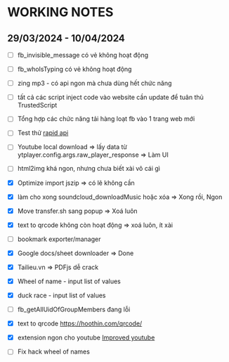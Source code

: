 # WORKING NOTES

## 29/03/2024 - 10/04/2024

- [ ] fb_invisible_message có vẻ không hoạt động

- [ ] fb_whoIsTyping có vẻ không hoạt động

- [ ] zing mp3 - có api ngon mà chưa dùng hết chức năng

- [ ] tất cả các script inject code vào website cần update để tuân thủ TrustedScript

- [ ] Tổng hợp các chức năng tải hàng loạt fb vào 1 trang web mới

- [ ] Test thử [rapid api](https://rapidapi.com/)

- [ ] Youtube local download => lấy data từ ytplayer.config.args.raw_player_response => Làm UI

- [ ] html2img khá ngon, nhưng chưa biết xài vô cái gì

- [x] Optimize import jszip => có lẽ không cần

- [x] làm cho xong soundcloud_downloadMusic hoặc xóa => Xong rồi, Ngon

- [x] Move transfer.sh sang popup => Xoá luôn

- [x] text to qrcode không còn hoạt động => xoá luôn, ít xài

- [ ] bookmark exporter/manager

- [x] Google docs/sheet downloader => Done

- [x] Tailieu.vn => PDFjs dễ crack

- [x] Wheel of name - input list of values

- [x] duck race - input list of values

- [ ] fb_getAllUidOfGroupMembers đang lỗi

- [x] text to qrcode <https://hoothin.com/qrcode/>

- [x] extension ngon cho youtube [Improved youtube](https://chromewebstore.google.com/detail/improve-youtube-%F0%9F%8E%A7-for-yo/bnomihfieiccainjcjblhegjgglakjdd?authuser=1)

- [ ] Fix hack wheel of names
